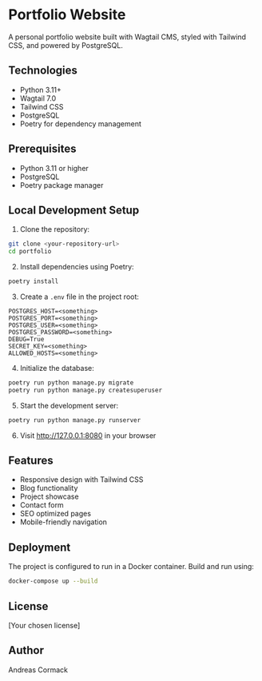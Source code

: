 # Portfolio Website

A personal portfolio website built with Wagtail CMS, styled with Tailwind CSS, and powered by PostgreSQL.

## Technologies

- Python 3.11+
- Wagtail 7.0
- Tailwind CSS
- PostgreSQL
- Poetry for dependency management

## Prerequisites

- Python 3.11 or higher
- PostgreSQL
- Poetry package manager

## Local Development Setup

1. Clone the repository:
```bash
git clone <your-repository-url>
cd portfolio
```

2. Install dependencies using Poetry:
```bash
poetry install
```

3. Create a `.env` file in the project root:
```plaintext
POSTGRES_HOST=<something>
POSTGRES_PORT=<something>
POSTGRES_USER=<something>
POSTGRES_PASSWORD=<something>
DEBUG=True
SECRET_KEY=<something>
ALLOWED_HOSTS=<something>
```

4. Initialize the database:
```bash
poetry run python manage.py migrate
poetry run python manage.py createsuperuser
```

5. Start the development server:
```bash
poetry run python manage.py runserver
```

6. Visit http://127.0.0.1:8080 in your browser

## Features

- Responsive design with Tailwind CSS
- Blog functionality
- Project showcase
- Contact form
- SEO optimized pages
- Mobile-friendly navigation

## Deployment

The project is configured to run in a Docker container. Build and run using:

```bash
docker-compose up --build
```

## License

[Your chosen license]

## Author

Andreas Cormack

